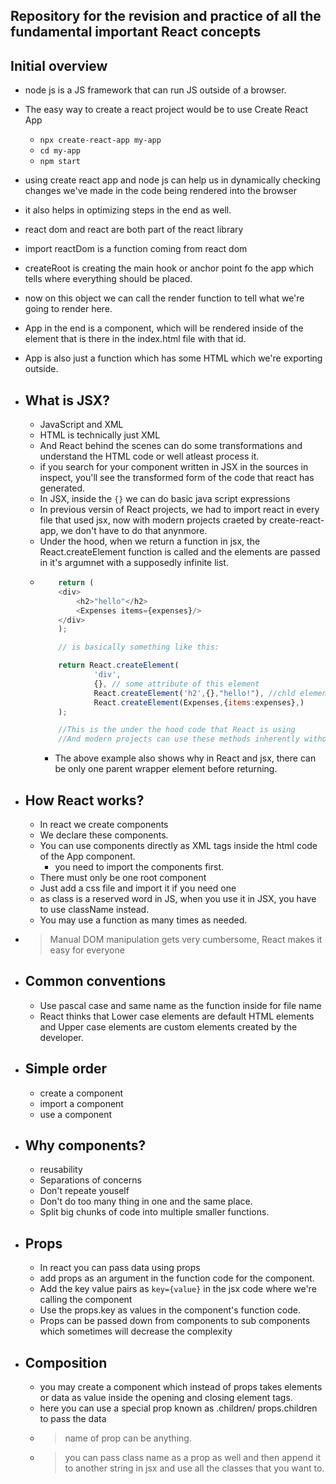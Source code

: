 ## Repository for the revision and practice of all the fundamental important React concepts

## Initial overview

- node js is a JS framework that can run JS outside of a browser.
- The easy way to create a react project would be to use Create React App
  - `npx create-react-app my-app`
  - `cd my-app`
  - `npm start`
- using create react app and node js can help us in dynamically checking changes we've made in the code being rendered into the browser
- it also helps in optimizing steps in the end as well.
- react dom and react are both part of the react library
- import reactDom is a function coming from react dom
- createRoot is creating the main hook or anchor point fo the app which tells where everything should be placed.
- now on this object we can call the render function to tell what we're going to render here.
- App in the end is a component, which will be rendered inside of the element that is there in the index.html file with that id.
- App is also just a function which has some HTML which we're exporting outside.

- ## What is JSX?

  - JavaScript and XML
  - HTML is technically just XML
  - And React behind the scenes can do some transformations and understand the HTML code or well atleast process it.
  - if you search for your component written in JSX in the sources in inspect, you'll see the transformed form of the code that react has generated.
  - In JSX, inside the `{}` we can do basic java script expressions
  - In previous versin of React projects, we had to import react in every file that used jsx, now with modern projects craeted by create-react-app, we don't have to do that anynmore.
  - Under the hood, when we return a function in jsx, the React.createElement function is called and the elements are passed in it's argumnet with a supposedly infinite list.
  - ````javascript
        return (
        <div>
            <h2>"hello"</h2>
            <Expenses items={expenses}/>
        </div>
        );

        // is basically something like this:

        return React.createElement(
                'div',
                {}, // some attribute of this element
                React.createElement('h2',{},"hello!"), //chld element
                React.createElement(Expenses,{items:expenses},)
        );

        //This is the under the hood code that React is using
        //And modern projects can use these methods inherently without mentioning.

    ````
    - The above example also shows why in React and jsx, there can be only one parent wrapper element before returning.

- ## How React works?
  - In react we create components
  - We declare these components.
  - You can use components directly as XML tags inside the html code of the App component.
    - you need to import the components first.
  - There must only be one root component
  - Just add a css file and import it if you need one
  - as class is a reserved word in JS, when you use it in JSX, you have to use className instead.
  - You may use a function as many times as needed.
- > Manual DOM manipulation gets very cumbersome, React makes it easy for everyone
- ## Common conventions
  - Use pascal case and same name as the function inside for file name
  - React thinks that Lower case elements are default HTML elements and Upper case elements are custom elements created by the developer.
- ## Simple order
  - create a component
  - import a component
  - use a component
- ## Why components?
  - reusability
  - Separations of concerns
  - Don't repeate youself
  - Don't do too many thing in one and the same place.
  - Split big chunks of code into multiple smaller functions.
- ## Props
  - In react you can pass data using props
  - add props as an argument in the function code for the component.
  - Add the key value pairs as `key={value}` in the jsx code where we're calling the component
  - Use the props.key as values in the component's function code.
  - Props can be passed down from components to sub components which sometimes will decrease the complexity
- ## Composition
  - you may create a component which instead of props takes elements or data as value inside the opening and closing element tags.
  - here you can use a special prop known as .children/ props.children to pass the data
  - > name of prop can be anything.
  - > you can pass class name as a prop as well and then append it to another string in jsx and use all the classes that you want to.
